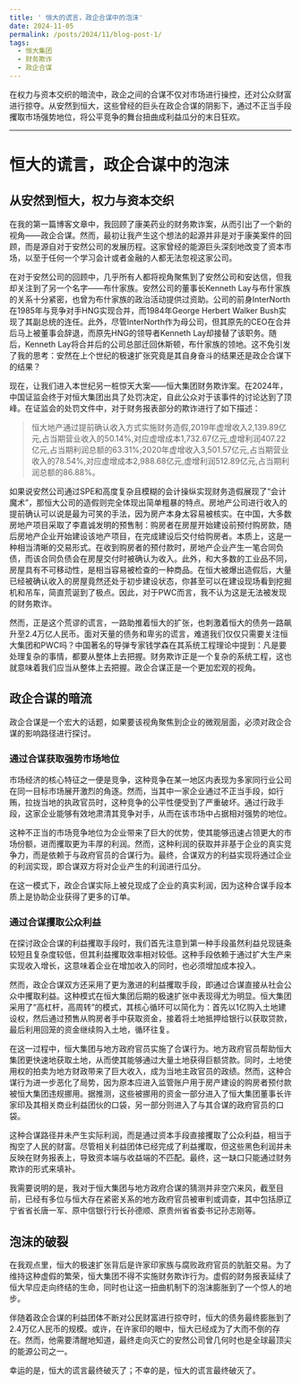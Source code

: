 ```yaml
---
title: ' 恒大的谎言，政企合谋中的泡沫'
date: 2024-11-05
permalink: /posts/2024/11/blog-post-1/
tags:
  - 恒大集团
  - 财务欺诈
  - 政企合谋
---
```


在权力与资本交织的暗流中，政企之间的合谋不仅对市场进行操控，还对公众财富进行掠夺。从安然到恒大，这些曾经的巨头在政企合谋的阴影下，通过不正当手段攫取市场强势地位，将公平竞争的舞台扭曲成利益瓜分的末日狂欢。

------

# 恒大的谎言，政企合谋中的泡沫

## 从安然到恒大，权力与资本交织

在我的第一篇博客文章中，我回顾了康美药业的财务欺诈案，从而引出了一个新的视角——政企合谋。然而，最初让我产生这个想法的起源并非是对于康美案件的回顾，而是源自对于安然公司的发展历程。这家曾经的能源巨头深刻地改变了资本市场，以至于任何一个学习会计或者金融的人都无法忽视这家公司。



在对于安然公司的回顾中，几乎所有人都将视角聚焦到了安然公司和安达信，但我却关注到了另一个名字——布什家族。安然公司的董事长Kenneth Lay与布什家族的关系十分紧密，也曾为布什家族的政治活动提供过资助。公司的前身InterNorth在1985年与竞争对手HNG实现合并，而1984年George Herbert Walker Bush实现了其副总统的连任。此外，尽管InterNorth作为母公司，但其原先的CEO在合并后马上被董事会辞退，而原先HNG的领导者Kenneth Lay却接替了该职务。随后，Kenneth Lay将合并后的公司总部迁回休斯顿，布什家族的领地。这不免引发了我的思考：安然在上个世纪的极速扩张究竟是其自身奋斗的结果还是政企合谋下的结果？



现在，让我们进入本世纪另一桩惊天大案——恒大集团财务欺诈案。在2024年，中国证监会终于对恒大集团出具了处罚决定，自此公众对于该事件的讨论达到了顶峰。在证监会的处罚文件中，对于财务报表部分的欺诈进行了如下描述：

> 恒大地产通过提前确认收入方式实施财务造假,2019年虚增收入2,139.89亿元,占当期营业收入的50.14%,对应虚增成本1,732.67亿元,虚增利润407.22亿元,占当期利润总额的63.31%;2020年虚增收入3,501.57亿元,占当期营业收入的78.54%,对应虚增成本2,988.68亿元,虚增利润512.89亿元,占当期利润总额的86.88%。

如果说安然公司通过SPE和高度复杂且模糊的会计操纵实现财务造假展现了“会计魔术”，那恒大公司的造假则完全体现出简单粗暴的特点。房地产公司进行收入的提前确认可以说是最为可笑的手法，因为房产本身太容易被核实。在中国，大多数房地产项目采取了李嘉诚发明的预售制：购房者在房屋开始建设前预付购房款，随后房地产企业开始建设该地产项目，在完成建设后交付给购房者。本质上，这是一种相当清晰的交易形式。在收到购房者的预付款时，房地产企业产生一笔合同负债，而该合同负债会在房屋交付时被确认为收入。此外，和大多数的工业品不同，房屋具有不可移动性，是相当容易被检查的一种商品。在恒大被爆出造假后，大量已经被确认收入的房屋竟然还处于初步建设状态，你甚至可以在建设现场看到挖掘机和吊车，简直荒诞到了极点。因此，对于PWC而言，我不认为这是无法被发现的财务欺诈。



然而，正是这个荒谬的谎言，一路助推着恒大的扩张，也刺激着恒大的债务一路飙升至2.4万亿人民币。面对天量的债务和卑劣的谎言，难道我们仅仅只需要关注恒大集团和PWC吗？中国著名的导弹专家钱学森在其系统工程理论中提到：凡是要处理复杂的事情，都要从整体上去把握。财务欺诈正是一个复杂的系统工程，这也就意味着我们应当从整体上去把握。政企合谋正是一个更加宏观的视角。



## 政企合谋的暗流

政企合谋是一个宏大的话题，如果要该视角聚焦到企业的微观层面，必须对政企合谋的影响路径进行探讨。



### 通过合谋获取强势市场地位

市场经济的核心特征之一便是竞争，这种竞争在某一地区内表现为多家同行业公司在同一目标市场展开激烈的角逐。然而，当其中一家企业通过不正当手段，如行贿，拉拢当地的执政官员时，这种竞争的公平性便受到了严重破坏。通过行政手段，这家企业能够有效地肃清其竞争对手，从而在该市场中占据相对强势的地位。



这种不正当的市场竞争地位为企业带来了巨大的优势，使其能够迅速占领更大的市场份额，进而攫取更为丰厚的利润。然而，这种利润的获取并非基于企业的真实竞争力，而是依赖于与政府官员的合谋行为。最终，合谋双方的利益实现将通过企业的利润实现，即合谋双方将对企业产生的利润进行瓜分。



在这一模式下，政企合谋实际上被兑现成了企业的真实利润，因为这种合谋手段本质上是协助企业获得了更多的订单。



### 通过合谋攫取公众利益

在探讨政企合谋的利益攫取手段时，我们首先注意到第一种手段虽然利益兑现链条较短且复杂度较低，但其利益攫取效率相对较低。这种手段依赖于通过扩大生产来实现收入增长，这意味着企业在增加收入的同时，也必须增加成本投入。



然而，政企合谋双方还采用了更为激进的利益攫取手段，即通过合谋直接从社会公众中攫取利益。这种模式在恒大集团后期的极速扩张中表现得尤为明显。恒大集团采用了“高杠杆，高周转”的模式，其核心循环可以简化为：首先以1亿购入土地建设权，然后通过预售从购房者手中获取资金，接着将土地抵押给银行以获取贷款，最后利用回笼的资金继续购入土地，循环往复。



在这一过程中，恒大集团与地方政府官员实施了合谋行为。地方政府官员帮助恒大集团更快速地获取土地，从而使其能够通过大量土地获得巨额贷款。同时，土地使用权的拍卖为地方财政带来了巨大收入，成为当地主政官员的政绩。然而，这种合谋行为进一步恶化了局势，因为原本应进入监管账户用于房产建设的购房者预付款被恒大集团违规挪用。据推测，这些被挪用的资金一部分进入了恒大集团董事长许家印及其相关商业利益团伙的口袋，另一部分则进入了与其合谋的政府官员的口袋。



这种合谋路径并未产生实际利润，而是通过资本手段直接攫取了公众利益，相当于掏空了人民的财富。尽管相关利益团体已经完成了利益攫取，但这些黑色利润并未反映在财务报表上，导致资本端与收益端的不匹配。最终，这一缺口只能通过财务欺诈的形式来填补。



我需要说明的是，我对于恒大集团与地方政府合谋的猜测并非空穴来风，截至目前，已经有多位与恒大存在紧密关系的地方政府官员被审判或调查，其中包括原辽宁省省长唐一军、原中信银行行长孙德顺、原贵州省省委书记孙志刚等。



## 泡沫的破裂

在我观点里，恒大的极速扩张背后是许家印家族与腐败政府官员的肮脏交易。为了维持这种虚假的繁荣，恒大集团不得不实施财务欺诈行为。虚假的财务报表延续了恒大早应走向终结的生命，同时也让这一扭曲机制下的泡沫膨胀到了一个惊人的地步。



伴随着政企合谋的利益团体不断对公民财富进行掠夺时，恒大的债务最终膨胀到了2.4万亿人民币的规模。或许，在许家印的眼中，恒大已经成为了大而不倒的存在。然而，他需要清醒地知道，最终走向灭亡的安然公司曾几何时也是全球最顶尖的能源公司之一。



幸运的是，恒大的谎言最终破灭了；不幸的是，恒大的谎言最终破灭了。
